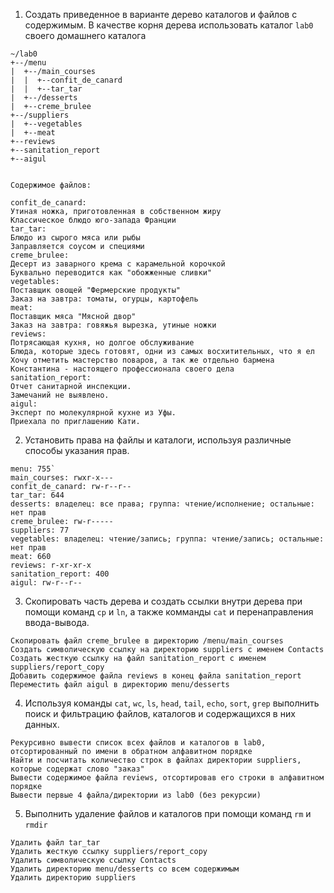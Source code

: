 

1. Создать приведенное в варианте дерево каталогов и файлов с содержимым. В качестве корня дерева использовать каталог `lab0` своего домашнего каталога

```
~/lab0 
+--/menu
|  +--/main_courses
|  |  +--confit_de_canard
|  |  +--tar_tar
|  +--/desserts
|  +--creme_brulee
+--/suppliers
|  +--vegetables
|  +--meat
+--reviews
+--sanitation_report
+--aigul


Содержимое файлов:

confit_de_canard:
Утиная ножка, приготовленная в собственном жиру
Классическое блюдо юго-запада Франции
tar_tar:
Блюдо из сырого мяса или рыбы
Заправляется соусом и специями
creme_brulee:
Десерт из заварного крема с карамельной корочкой
Буквально переводится как "обожженные сливки"
vegetables:
Поставщик овощей "Фермерские продукты"
Заказ на завтра: томаты, огурцы, картофель
meat:
Поставщик мяса "Мясной двор"
Заказ на завтра: говяжья вырезка, утиные ножки
reviews:
Потрясающая кухня, но долгое обслуживание
Блюда, которые здесь готовят, одни из самых восхитительных, что я ел
Хочу отметить мастерство поваров, а так же отдельно бармена Константина - настоящего профессионала своего дела
sanitation_report:
Отчет санитарной инспекции.
Замечаний не выявлено.
aigul:
Эксперт по молекулярной кухне из Уфы.
Приехала по приглашению Кати.
```


2. Установить права на файлы и каталоги, используя различные способы указания прав.


```
menu: 755`
main_courses: rwxr-x---
confit_de_canard: rw-r--r--
tar_tar: 644
desserts: владелец: все права; группа: чтение/исполнение; остальные: нет прав
creme_brulee: rw-r-----
suppliers: 77
vegetables: владелец: чтение/запись; группа: чтение/запись; остальные: нет прав
meat: 660
reviews: r-xr-xr-x
sanitation_report: 400
aigul: rw-r--r--
```

3. Скопировать часть дерева и создать ссылки внутри дерева при помощи команд `cp` и `ln`, а также комманды `cat` и перенаправления ввода-вывода.


```
Скопировать файл creme_brulee в директорию /menu/main_courses
Создать символическую ссылку на директорию suppliers с именем Contacts
Создать жесткую ссылку на файл sanitation_report с именем suppliers/report_copy
Добавить содержимое файла reviews в конец файла sanitation_report
Переместить файл aigul в директорию menu/desserts
```


4. Используя команды `cat`, `wc`, `ls`, `head`, `tail`, `echo`, `sort`, `grep` выполнить поиск и фильтрацию файлов, каталогов и содержащихся в них данных.


```
Рекурсивно вывести список всех файлов и каталогов в lab0, отсортированный по имени в обратном алфавитном порядке
Найти и посчитать количество строк в файлах директории suppliers, которые содержат слово "заказ"
Вывести содержимое файла reviews, отсортировав его строки в алфавитном порядке
Вывести первые 4 файла/директории из lab0 (без рекурсии)
```

5. Выполнить удаление файлов и каталогов при помощи команд `rm` и `rmdir`

```
Удалить файл tar_tar
Удалить жесткую ссылку suppliers/report_copy
Удалить символическую ссылку Contacts
Удалить директорию menu/desserts со всем содержимым
Удалить директорию suppliers
```